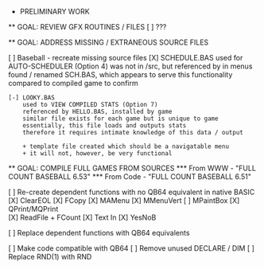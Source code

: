 
* PRELIMINARY WORK

** GOAL: REVIEW GFX ROUTINES / FILES
[ ] ???


** GOAL: ADDRESS MISSING / EXTRANEOUS SOURCE FILES

[ ] Baseball - recreate missing source files
	[X] SCHEDULE.BAS
		used for AUTO-SCHEDULER (Option 4)
		was not in /src, but referenced by in menus
		found / renamed SCH.BAS, which appears to serve this functionality
		compared to compiled game to confirm
	
	[-] LOOKY.BAS
		used to VIEW COMPILED STATS (Option 7)
		referenced by HELLO.BAS, installed by game
		similar file exists for each game but is unique to game
		essentially, this file loads and outputs stats
		therefore it requires intimate knowledge of this data / output

		+ template file created which should be a navigatable menu
		+ it will not, however, be very functional

** GOAL: COMPILE FULL GAMES FROM SOURCES
*** From WWW - "FULL COUNT BASEBALL 6.53"
*** From Code - "FULL COUNT BASEBALL 6.51"

[ ] Re-create dependent functions with no QB64 equivalent in native BASIC
	[X] ClearEOL
	[X] FCopy
	[X] MAMenu
	[X] MMenuVert
	[ ] MPaintBox
	[X] QPrint/MQPrint	
	[X] ReadFile + FCount
	[X] Text In
	[X] YesNoB
	
[ ] Replace dependent functions with QB64 equivalents

[ ] Make code compatible with QB64
	[ ] Remove unused DECLARE / DIM
	[ ] Replace RND(1) with RND
